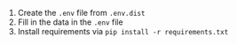 1. Create the `.env` file from `.env.dist`
2. Fill in the data in the `.env` file
3. Install requirements via `pip install -r requirements.txt`